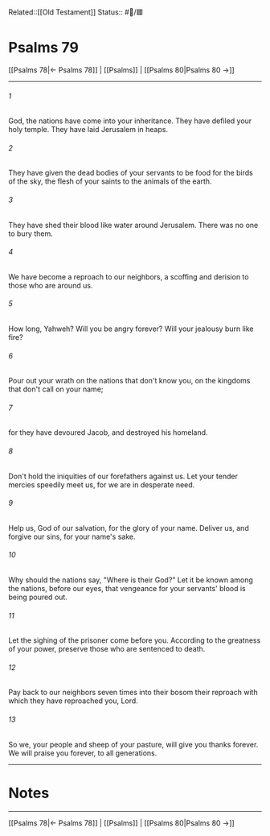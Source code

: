 Related::[[Old Testament]]
Status:: #📖/🟥
# Psalms 79

[[Psalms 78|← Psalms 78]] | [[Psalms]] | [[Psalms 80|Psalms 80 →]]
***



###### 1 
God, the nations have come into your inheritance. They have defiled your holy temple. They have laid Jerusalem in heaps. 

###### 2 
They have given the dead bodies of your servants to be food for the birds of the sky, the flesh of your saints to the animals of the earth. 

###### 3 
They have shed their blood like water around Jerusalem. There was no one to bury them. 

###### 4 
We have become a reproach to our neighbors, a scoffing and derision to those who are around us. 

###### 5 
How long, Yahweh? Will you be angry forever? Will your jealousy burn like fire? 

###### 6 
Pour out your wrath on the nations that don't know you, on the kingdoms that don't call on your name; 

###### 7 
for they have devoured Jacob, and destroyed his homeland. 

###### 8 
Don't hold the iniquities of our forefathers against us. Let your tender mercies speedily meet us, for we are in desperate need. 

###### 9 
Help us, God of our salvation, for the glory of your name. Deliver us, and forgive our sins, for your name's sake. 

###### 10 
Why should the nations say, "Where is their God?" Let it be known among the nations, before our eyes, that vengeance for your servants' blood is being poured out. 

###### 11 
Let the sighing of the prisoner come before you. According to the greatness of your power, preserve those who are sentenced to death. 

###### 12 
Pay back to our neighbors seven times into their bosom their reproach with which they have reproached you, Lord. 

###### 13 
So we, your people and sheep of your pasture, will give you thanks forever. We will praise you forever, to all generations.

---
# Notes


***
[[Psalms 78|← Psalms 78]] | [[Psalms]] | [[Psalms 80|Psalms 80 →]]
